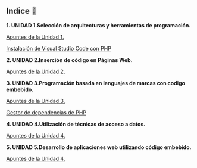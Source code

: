 
## Indice 🚀

**1. UNIDAD 1.Selección de arquitecturas y herramientas de programación.**

[Apuntes de la Unidad 1.](TEMA1/Selecciondearquitecturasyherramientasdeprogramacion.md)

[Instalación de Visual Studio Code con PHP](TEMA1/VisualStudioCodePHP.md)

**2. UNIDAD 2.Inserción de código en Páginas Web.**

[Apuntes de la Unidad 2.](TEMA2/Insercioncodigopaginasweb.md)

**3. UNIDAD 3.Programación basada en lenguajes de marcas con codigo embebido.**

[Apuntes de la Unidad 3.](TEMA3/programacionlenguajesdemarcas.md)

[Gestor de dependencias de PHP](TEMA3/composer.md)

**4. UNIDAD 4.Utilización de técnicas de acceso a datos.**

[Apuntes de la Unidad 4.](TEMA4/tecnicasaccesodatos.md)

**5. UNIDAD 5.Desarrollo de aplicaciones web utilizando código embebido.**

[Apuntes de la Unidad 4.](TEMA5/dawcodigoembebido.md)
